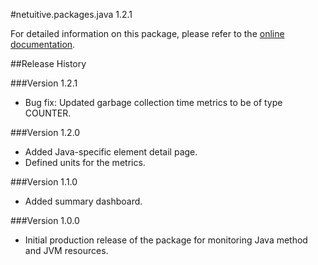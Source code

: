 #netuitive.packages.java 1.2.1

For detailed information on this package, please refer to the [online documentation](https://help.app.netuitive.com/Content/Misc/Datasources/new_jvm_datasource.htm).

##Release History

###Version 1.2.1

* Bug fix: Updated garbage collection time metrics to be of type COUNTER.

###Version 1.2.0

* Added Java-specific element detail page.
* Defined units for the metrics.

###Version 1.1.0

* Added summary dashboard.

###Version 1.0.0

* Initial production release of the package for monitoring Java method and JVM resources.
